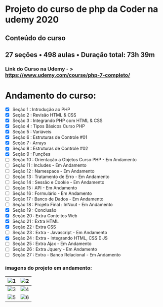 # Projeto do curso de php da Coder na udemy 2020

## Conteúdo do curso
## 27 seções • 498 aulas • Duração total: 73h 39m

### Link do Curso na Udemy - > https://www.udemy.com/course/php-7-completo/

# Andamento do curso:
- [X] Seção 1 : Introdução ao PHP
- [X] Seção 2 : Revisão HTML & CSS
- [X] Seção 3 : Integrando PHP com HTML & CSS
- [X] Seção 4 : Tipos Básicos Curso PHP
- [X] Seção 5 : Variáveis
- [X] Seção 6 : Estruturas de Controle #01 
- [X] Seção 7 : Arrays 
- [X] Seção 8 : Estruturas de Controle #02 
- [X] Seção 9 : Funções  
- [ ] Seção 10 : Orientação a Objetos Curso PHP  - Em Andamento
- [ ] Seção 11 : Includes  - Em Andamento
- [ ] Seção 12 : Namespace  - Em Andamento
- [ ] Seção 13 : Tratamento de Erro  - Em Andamento
- [ ] Seção 14 : Sessão e Cookie  - Em Andamento
- [ ] Seção 15 : API  - Em Andamento
- [ ] Seção 16 : Formulário  - Em Andamento
- [ ] Seção 17 : Banco de Dados  - Em Andamento
- [ ] Seção 18 : Projeto Final : InNout  - Em Andamento
- [X] Seção 19 : Conclusão  
- [X] Seção 20 : Extra Conteitos Web 
- [X] Seção 21 : Extra HTML  
- [X] Seção 22 : Extra CSS  
- [ ] Seção 23 : Extra - Javascript  - Em Andamento
- [X] Seção 24 : Extra - Integrando HTML, CSS E JS  
- [ ] Seção 25 : Extra Ajax  - Em Andamento
- [ ] Seção 26 : Extra Jquery  - Em Andamento
- [ ] Seção 27 : Extra - Banco Relacional  - Em Andamento

### imagens do projeto em andamento:
| ![1](https://user-images.githubusercontent.com/5197047/88486063-614da300-cf51-11ea-9bbf-e3da977af861.png)| ![2](https://user-images.githubusercontent.com/5197047/88486070-6f032880-cf51-11ea-9dc1-4a290c0aa09b.png) |
|:-----:|-------|
| ![3](https://user-images.githubusercontent.com/5197047/88486079-80e4cb80-cf51-11ea-93f6-6da43788d33d.png) | ![4](https://user-images.githubusercontent.com/5197047/88486083-8c37f700-cf51-11ea-95fc-85504bcc77c1.png) |
| ![5](https://user-images.githubusercontent.com/5197047/92305444-e028f900-ef5d-11ea-95ea-49808b22ca9b.png)|  ![6](https://user-images.githubusercontent.com/5197047/92305784-c0df9b00-ef60-11ea-94f4-f47b6a8f3bf3.png) |
